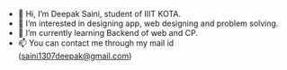 - 👋 Hi, I’m Deepak Saini, student of IIIT KOTA.
- 👀 I’m interested in designing app, web designing and problem solving.
- 🌱 I’m currently learning Backend of web and CP.
- 📫 You can contact me through my mail id (saini1307deepak@gmail.com)

<!---
2019kuec2053/2019kuec2053 is a ✨ special ✨ repository because its `README.md` (this file) appears on your GitHub profile.
You can click the Preview link to take a look at your changes.
--->
